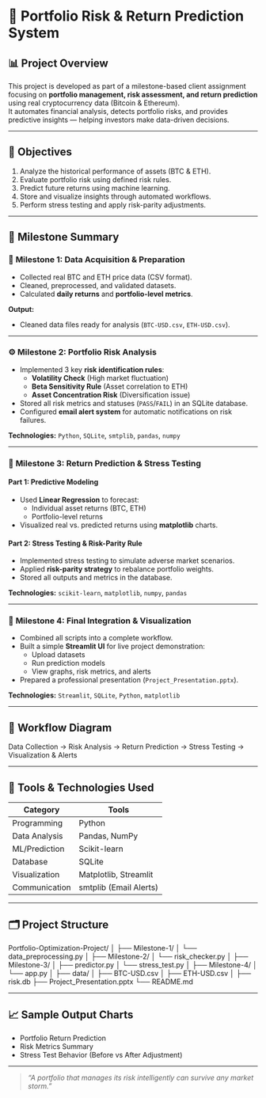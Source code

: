 
# 💼 Portfolio Risk & Return Prediction System

## 📊 Project Overview
This project is developed as part of a milestone-based client assignment focusing on **portfolio management, risk assessment, and return prediction** using real cryptocurrency data (Bitcoin & Ethereum).  
It automates financial analysis, detects portfolio risks, and provides predictive insights — helping investors make data-driven decisions.

---

## 🚀 Objectives
1. Analyze the historical performance of assets (BTC & ETH).
2. Evaluate portfolio risk using defined risk rules.
3. Predict future returns using machine learning.
4. Store and visualize insights through automated workflows.
5. Perform stress testing and apply risk-parity adjustments.

---

## 🧩 Milestone Summary

### 🧱 **Milestone 1: Data Acquisition & Preparation**
- Collected real BTC and ETH price data (CSV format).
- Cleaned, preprocessed, and validated datasets.
- Calculated **daily returns** and **portfolio-level metrics**.

**Output:**
- Cleaned data files ready for analysis (`BTC-USD.csv`, `ETH-USD.csv`).

---

### ⚙️ **Milestone 2: Portfolio Risk Analysis**
- Implemented 3 key **risk identification rules**:
  - **Volatility Check** (High market fluctuation)
  - **Beta Sensitivity Rule** (Asset correlation to ETH)
  - **Asset Concentration Risk** (Diversification issue)
- Stored all risk metrics and statuses (`PASS`/`FAIL`) in an SQLite database.
- Configured **email alert system** for automatic notifications on risk failures.

**Technologies:** `Python`, `SQLite`, `smtplib`, `pandas`, `numpy`

---

### 🔮 **Milestone 3: Return Prediction & Stress Testing**
#### Part 1: Predictive Modeling
- Used **Linear Regression** to forecast:
  - Individual asset returns (BTC, ETH)
  - Portfolio-level returns
- Visualized real vs. predicted returns using **matplotlib** charts.

#### Part 2: Stress Testing & Risk-Parity Rule
- Implemented stress testing to simulate adverse market scenarios.
- Applied **risk-parity strategy** to rebalance portfolio weights.
- Stored all outputs and metrics in the database.

**Technologies:** `scikit-learn`, `matplotlib`, `numpy`, `pandas`

---

### 🧠 **Milestone 4: Final Integration & Visualization**
- Combined all scripts into a complete workflow.
- Built a simple **Streamlit UI** for live project demonstration:
  - Upload datasets
  - Run prediction models
  - View graphs, risk metrics, and alerts
- Prepared a professional presentation (`Project_Presentation.pptx`).

**Technologies:** `Streamlit`, `SQLite`, `Python`, `matplotlib`

---

## 🧮 Workflow Diagram
Data Collection → Risk Analysis → Return Prediction → Stress Testing → Visualization & Alerts

---

## 🧰 Tools & Technologies Used
| Category | Tools |
|-----------|-------|
| Programming | Python |
| Data Analysis | Pandas, NumPy |
| ML/Prediction | Scikit-learn |
| Database | SQLite |
| Visualization | Matplotlib, Streamlit |
| Communication | smtplib (Email Alerts) |

---

## 🗂️ Project Structure
Portfolio-Optimization-Project/
│
├── Milestone-1/
│   └── data_preprocessing.py
│
├── Milestone-2/
│   └── risk_checker.py
│
├── Milestone-3/
│   ├── predictor.py
│   └── stress_test.py
│
├── Milestone-4/
│   └── app.py
│
├── data/
│   ├── BTC-USD.csv
│   ├── ETH-USD.csv
│
├── risk.db
├── Project_Presentation.pptx
└── README.md

---

## 📈 Sample Output Charts
- Portfolio Return Prediction  
- Risk Metrics Summary  
- Stress Test Behavior (Before vs After Adjustment)

---


> _“A portfolio that manages its risk intelligently can survive any market storm.”_
